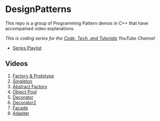 # DesignPatterns

This repo is a group of Programming Pattern demos in C++ that have accompained video explanations.

*This is coding series for the [Code, Tech, and Tutorials](https://www.youtube.com/c/codetechandtutorials) YouTube Channel*

- [Series Playlist](https://www.youtube.com/playlist?list=PLalVdRk2RC6otl3oBU2cn-P6DWi1y1PS3)

## Videos
1. [Factory & Prototype](https://youtu.be/YzZAdOsd4x0)
2. [Singleton](https://youtu.be/KaF2A2L54Gk)
3. [Abstract Factory](https://youtu.be/TjQAoN0ZD9M)
4. [Object Pool](https://youtu.be/lNTYs72Hi_0)
5. [Decorator](https://youtu.be/rtfDbdSV4a8)
6. [Decorator2](https://youtu.be/PrVhfdQ1WRk)
7. [Facade](https://youtu.be/fsCof7BBHTs)
8. [Adapter](https://youtu.be/SEGXIgoPyZE)
